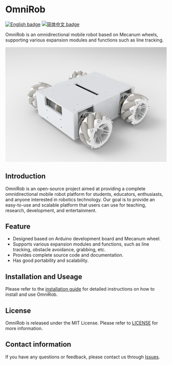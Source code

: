 # OmniRob

[![English badge](https://img.shields.io/badge/%E8%8B%B1%E6%96%87-English-blue)](./README.md)
[![简体中文 badge](https://img.shields.io/badge/%E7%AE%80%E4%BD%93%E4%B8%AD%E6%96%87-Simplified%20Chinese-green)](./README-zh_cn.md)

OmniRob is an omnidirectional mobile robot based on Mecanum wheels, supporting various expansion modules and functions such as line tracking.

![Untitled](image/1.png)

Introduction
--

OmniRob is an open-source project aimed at providing a complete omnidirectional mobile robot platform for students, educators, enthusiasts, and anyone interested in robotics technology. Our goal is to provide an easy-to-use and scalable platform that users can use for teaching, research, development, and entertainment.

Feature
--

* Designed based on Arduino development board and Mecanum wheel.
* Supports various expansion modules and functions, such as line tracking, obstacle avoidance, grabbing, etc.
* Provides complete source code and documentation.
* Has good portability and scalability.

Installation and Useage
--

Please refer to the [installation guide](https://github.com/CassiusXiang/OmniRob/Installation.md) for detailed instructions on how to install and use OmniRob.

License
---

OmniRob is released under the MIT License. Please refer to [LICENSE](https://github.com/yourusername/OmniRob/blob/main/LICENSE) for more information.

Contact information
----

If you have any questions or feedback, please contact us through [Issues](https://github.com/yourusername/OmniRob/issues).

